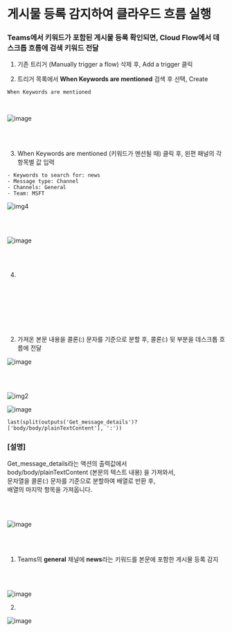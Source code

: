 # 게시물 등록 감지하여 클라우드 흐름 실행

### Teams에서 키워드가 포함된 게시물 등록 확인되면, Cloud Flow에서 데스크톱 흐름에 검색 키워드 전달

1. 기존 트리거 (Manually trigger a flow) 삭제 후, Add a trigger 클릭

2. 트리거 목록에서 **When Keywords are mentioned** 검색 후 선택, Create

```
When Keywords are mentioned
```
<br>

![image](https://github.com/user-attachments/assets/6d5a1b23-4cbf-4c10-9cda-fd413ea38724)

<br>
<br>

3. When Keywords are mentioned (키워드가 멘션될 때) 클릭 후, 왼편 패널의 각 항목별 값 입력
```
- Keywords to search for: news
- Message type: Channel
- Channels: General
- Team: MSFT
```

![img4](https://github.com/user-attachments/assets/4c46bd81-8df6-4198-a161-83a497f18c19)

<br>
<br>

![image](https://github.com/user-attachments/assets/b746f7ad-55db-40df-a927-79dbd8cebdbd)

<br>
<br>

4. 



<br>
<br>
<br>
<br>
<br>
<br>

2. 가져온 본문 내용을 콜론(:) 문자를 기준으로 분할 후, 콜론(:) 뒷 부분을 데스크톱 흐름에 전달

![image](https://github.com/user-attachments/assets/c64b901c-4111-464d-a604-7d8f34a53e10)

<br>
<br>

![img2](https://github.com/user-attachments/assets/50f411ad-21b6-45bf-9290-62ff0ff1fb08)

![image](https://github.com/user-attachments/assets/4eb8c4c2-fffc-4e95-997a-f6d0616ca366)

```
last(split(outputs('Get_message_details')?['body/body/plainTextContent'], ':'))
```
### [설명]
Get_message_details라는 액션의 출력값에서<br>
body/body/plainTextContent (본문의 텍스트 내용) 을 가져와서, <br>
문자열을 콜론(:) 문자를 기준으로 분할하여 배열로 반환 후, <br>
배열의 마지막 항목을 가져옵니다. <br>

<br>
<br>

![image](https://github.com/user-attachments/assets/997da455-d2a7-4afe-b2c2-84e04ca4659a)

<br>
<br>

1. Teams의 **general** 채널에 **news**라는 키워드를 본문에 포함한 게시물 등록 감지 
<br>
<br>

![image](https://github.com/user-attachments/assets/f896feff-7775-4319-8f58-42123dfef24b)

2. 

![image](https://github.com/user-attachments/assets/a9f4345b-782c-466f-b0d8-96d082d87d2c)





